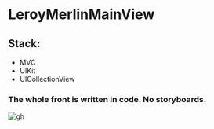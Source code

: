 # LeroyMerlinMainView
## Stack:
*  MVC
*  UIKit
*  UICollectionView

### The whole front is written in code. No storyboards.
![gh](https://user-images.githubusercontent.com/60622982/115482144-a5f33a00-a256-11eb-8164-cbb27c83b9b3.gif)




